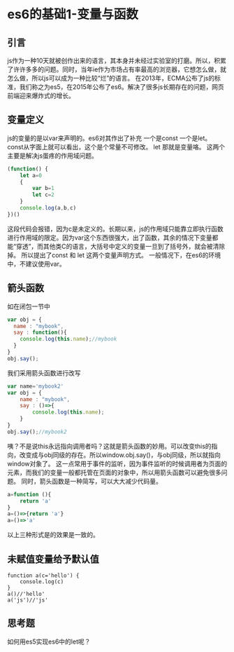 # es6的基础1-变量与函数
## 引言
js作为一种10天就被创作出来的语言，其本身并未经过实验室的打磨。所以，积累了许许多多的问题。同时，当年ie作为市场占有率最高的浏览器，它想怎么做，就怎么做，所以js可以成为一种比较“烂”的语言。
在2013年，ECMA公布了js的标准，我们称之为es5，在2015年公布了es6。解决了很多js长期存在的问题，网页前端迎来爆炸式的增长。

## 变量定义
js的变量的是以var来声明的。es6对其作出了补充
一个是const 一个是let。
const从字面上就可以看出，这个是个常量不可修改。
let 那就是变量咯。
这两个主要是解决js蛋疼的作用域问题。
```js
(function() {
    let a=0
    {
        var b=1
        let c=2
    }
    console.log(a,b,c)
})()
```
这段代码会报错，因为c是未定义的。长期以来，js的作用域只能靠立即执行函数进行作用域的限定。因为var这个东西很强大，出了函数，其余的情况下变量都能“穿透”，而其他类C的语言，大括号中定义的变量一旦到了括号外，就会被清除掉。
所以提出了const 和 let 这两个变量声明方式。
一般情况下，在es6的环境中，不建议使用var。

## 箭头函数
如在闭包一节中
```js
var obj = {
  name : "mybook",
  say : function(){
    console.log(this.name);//mybook
  }
}
obj.say();
```
我们采用箭头函数进行改写
```js
var name='mybook2'
var obj = {
    name : "mybook",
    say : ()=>{
        console.log(this.name);
    }
}
obj.say();//mybook2
```
咦？不是说this永远指向调用者吗？这就是箭头函数的妙用。可以改变this的指向，改变成与obj同级的存在。所以window.obj.say()，与obj同级，所以就指向window对象了。
这一点常用于事件的监听，因为事件监听的时候调用者为页面的元素，而我们的变量一般都托管在页面的对象中，所以用箭头函数可以避免很多问题。
同时，箭头函数是一种简写，可以大大减少代码量。
```js
a=function (){
    return 'a'
}
a=()=>{return 'a'}
a=()=>'a'
```
以上三种形式是的效果是一致的。

## 未赋值变量给予默认值
```
function a(c='hello') {
    console.log(c)
}
a()//'hello'
a('js')//'js'
```


## 思考题
如何用es5实现es6中的let呢？
